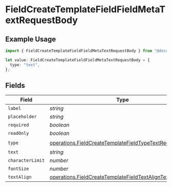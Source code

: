 # FieldCreateTemplateFieldFieldMetaTextRequestBody

## Example Usage

```typescript
import { FieldCreateTemplateFieldFieldMetaTextRequestBody } from "@documenso/sdk-typescript/models/operations";

let value: FieldCreateTemplateFieldFieldMetaTextRequestBody = {
  type: "text",
};
```

## Fields

| Field                                                                                                                              | Type                                                                                                                               | Required                                                                                                                           | Description                                                                                                                        |
| ---------------------------------------------------------------------------------------------------------------------------------- | ---------------------------------------------------------------------------------------------------------------------------------- | ---------------------------------------------------------------------------------------------------------------------------------- | ---------------------------------------------------------------------------------------------------------------------------------- |
| `label`                                                                                                                            | *string*                                                                                                                           | :heavy_minus_sign:                                                                                                                 | N/A                                                                                                                                |
| `placeholder`                                                                                                                      | *string*                                                                                                                           | :heavy_minus_sign:                                                                                                                 | N/A                                                                                                                                |
| `required`                                                                                                                         | *boolean*                                                                                                                          | :heavy_minus_sign:                                                                                                                 | N/A                                                                                                                                |
| `readOnly`                                                                                                                         | *boolean*                                                                                                                          | :heavy_minus_sign:                                                                                                                 | N/A                                                                                                                                |
| `type`                                                                                                                             | [operations.FieldCreateTemplateFieldTypeTextRequestBody2](../../models/operations/fieldcreatetemplatefieldtypetextrequestbody2.md) | :heavy_check_mark:                                                                                                                 | N/A                                                                                                                                |
| `text`                                                                                                                             | *string*                                                                                                                           | :heavy_minus_sign:                                                                                                                 | N/A                                                                                                                                |
| `characterLimit`                                                                                                                   | *number*                                                                                                                           | :heavy_minus_sign:                                                                                                                 | N/A                                                                                                                                |
| `fontSize`                                                                                                                         | *number*                                                                                                                           | :heavy_minus_sign:                                                                                                                 | N/A                                                                                                                                |
| `textAlign`                                                                                                                        | [operations.FieldCreateTemplateFieldTextAlignText](../../models/operations/fieldcreatetemplatefieldtextaligntext.md)               | :heavy_minus_sign:                                                                                                                 | N/A                                                                                                                                |